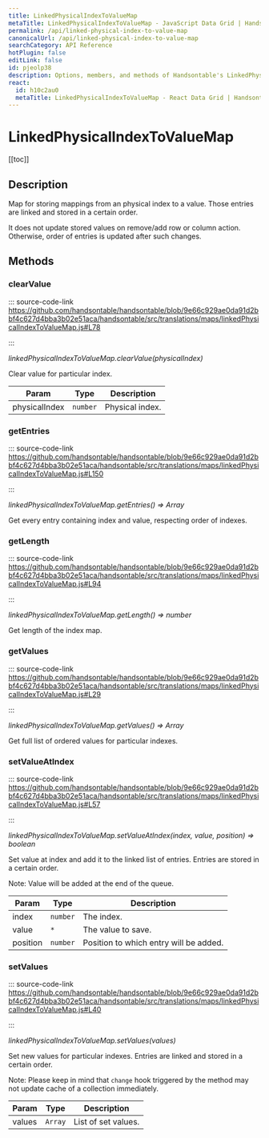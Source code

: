 ```yaml
---
title: LinkedPhysicalIndexToValueMap
metaTitle: LinkedPhysicalIndexToValueMap - JavaScript Data Grid | Handsontable
permalink: /api/linked-physical-index-to-value-map
canonicalUrl: /api/linked-physical-index-to-value-map
searchCategory: API Reference
hotPlugin: false
editLink: false
id: pjeolp38
description: Options, members, and methods of Handsontable's LinkedPhysicalIndexToValueMap API.
react:
  id: h10c2au0
  metaTitle: LinkedPhysicalIndexToValueMap - React Data Grid | Handsontable
---
```


# LinkedPhysicalIndexToValueMap

[[toc]]

## Description

Map for storing mappings from an physical index to a value. Those entries are linked and stored in a certain order.

It does not update stored values on remove/add row or column action. Otherwise, order of entries is updated after
such changes.


## Methods

### clearValue
  
::: source-code-link https://github.com/handsontable/handsontable/blob/9e66c929ae0da91d2bbf4c627d4bba3b02e51aca/handsontable/src/translations/maps/linkedPhysicalIndexToValueMap.js#L78

:::

_linkedPhysicalIndexToValueMap.clearValue(physicalIndex)_

Clear value for particular index.


| Param | Type | Description |
| --- | --- | --- |
| physicalIndex | `number` | Physical index. |



### getEntries
  
::: source-code-link https://github.com/handsontable/handsontable/blob/9e66c929ae0da91d2bbf4c627d4bba3b02e51aca/handsontable/src/translations/maps/linkedPhysicalIndexToValueMap.js#L150

:::

_linkedPhysicalIndexToValueMap.getEntries() ⇒ Array_

Get every entry containing index and value, respecting order of indexes.



### getLength
  
::: source-code-link https://github.com/handsontable/handsontable/blob/9e66c929ae0da91d2bbf4c627d4bba3b02e51aca/handsontable/src/translations/maps/linkedPhysicalIndexToValueMap.js#L94

:::

_linkedPhysicalIndexToValueMap.getLength() ⇒ number_

Get length of the index map.



### getValues
  
::: source-code-link https://github.com/handsontable/handsontable/blob/9e66c929ae0da91d2bbf4c627d4bba3b02e51aca/handsontable/src/translations/maps/linkedPhysicalIndexToValueMap.js#L29

:::

_linkedPhysicalIndexToValueMap.getValues() ⇒ Array_

Get full list of ordered values for particular indexes.



### setValueAtIndex
  
::: source-code-link https://github.com/handsontable/handsontable/blob/9e66c929ae0da91d2bbf4c627d4bba3b02e51aca/handsontable/src/translations/maps/linkedPhysicalIndexToValueMap.js#L57

:::

_linkedPhysicalIndexToValueMap.setValueAtIndex(index, value, position) ⇒ boolean_

Set value at index and add it to the linked list of entries. Entries are stored in a certain order.

Note: Value will be added at the end of the queue.


| Param | Type | Description |
| --- | --- | --- |
| index | `number` | The index. |
| value | `*` | The value to save. |
| position | `number` | Position to which entry will be added. |



### setValues
  
::: source-code-link https://github.com/handsontable/handsontable/blob/9e66c929ae0da91d2bbf4c627d4bba3b02e51aca/handsontable/src/translations/maps/linkedPhysicalIndexToValueMap.js#L40

:::

_linkedPhysicalIndexToValueMap.setValues(values)_

Set new values for particular indexes. Entries are linked and stored in a certain order.

Note: Please keep in mind that `change` hook triggered by the method may not update cache of a collection immediately.


| Param | Type | Description |
| --- | --- | --- |
| values | `Array` | List of set values. |



